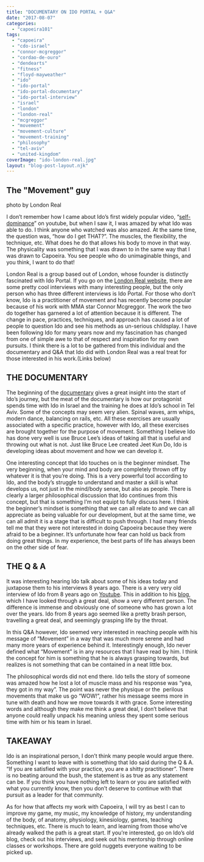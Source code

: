```yaml
---
title: "DOCUMENTARY ON IDO PORTAL + Q&A"
date: "2017-08-07"
categories: 
  - "capoeira101"
tags: 
  - "capoeira"
  - "cdo-israel"
  - "connor-mcgreggor"
  - "cordao-de-ouro"
  - "dendearts"
  - "fitness"
  - "floyd-mayweather"
  - "ido"
  - "ido-portal"
  - "ido-portal-documentary"
  - "ido-portal-interview"
  - "israel"
  - "london"
  - "london-real"
  - "mcgreggor"
  - "movement"
  - "movement-culture"
  - "movement-training"
  - "philosophy"
  - "tel-aviv"
  - "united-kingdom"
coverImage: "ido-london-real.jpg"
layout: "blog-post-layout.njk"
---
```


## The "Movement" guy

photo by London Real

I don’t remember how I came about Ido’s first widely popular video, “[self-dominance](https://www.youtube.com/watch?v=6_eTg6gMTE0)” on youtube, but when I saw it, I was amazed by what Ido was able to do. I think anyone who watched was also amazed. At the same time, the question was, “how do I get THAT?”. The muscles, the flexibility, the technique, etc. What does he do that allows his body to move in that way. The physicality was something that I was drawn to in the same way that I was drawn to Capoeira. You see people who do unimaginable things, and you think, I want to do that!

London Real is a group based out of London, whose founder is distinctly fascinated with Ido Portal. If you go on the [London Real website](https://londonreal.tv/), there are some pretty cool interviews with many interesting people, but the only person who has three different interviews is Ido Portal. For those who don’t know, Ido is a practitioner of movement and has recently become popular because of his work with MMA star Connor Mcgreggor. The work the two do together has garnered a lot of attention because it is different. The change in pace, practices, techniques, and approach has caused a lot of people to question Ido and see his methods as un-serious childsplay. I have been following Ido for many years now and my fascination has changed from one of simple awe to that of respect and inspiration for my own pursuits. I think there is a lot to be gathered from this individual and the documentary and Q&A that Ido did with London Real was a real treat for those interested in his work.(Links below)

## THE DOCUMENTARY

The beginning of the [documentary](https://londonreal.tv/ido-portal-just-move-documentary-full-movie/) gives a great insight into the start of Ido’s journey, but the meat of the documentary is how our protagonist spends time with Ido in Israel and the training he does at Ido’s school in Tel Aviv. Some of the concepts may seem very alien. Spinal waves, arm whips, modern dance, balancing on rails, etc. All these exercises are usually associated with a specific practice, however with Ido, all these exercises are brought together for the purpose of movement. Something I believe Ido has done very well is use Bruce Lee’s ideas of taking all that is useful and throwing out what is not. Just like Bruce Lee created Jeet Kun Do, Ido is developing ideas about movement and how we can develop it.

One interesting concept that Ido touches on is the beginner mindset. The very beginning, when your mind and body are completely thrown off by whatever it is that you’re doing. This is a very powerful tool according to Ido, and the body’s struggle to understand and master a skill is what develops us, not just in the mind/body sense, but also as people. There is clearly a larger philosophical discussion that Ido continues from this concept, but that is something I’m not equipt to fully discuss here. I think the beginner’s mindset is something that we can all relate to and we can all appreciate as being valuable for our development, but at the same time, we can all admit it is a stage that is difficult to push through. I had many friends tell me that they were not interested in doing Capoeira because they were afraid to be a beginner. It’s unfortunate how fear can hold us back from doing great things. In my experience, the best parts of life has always been on the other side of fear.

## THE Q & A

It was interesting hearing Ido talk about some of his ideas today and juxtapose them to his interviews 8 years ago. There is a very very old interview of Ido from 8 years ago on [Youtube](https://www.youtube.com/watch?v=A6l6iu9IxRA). This in addition to his [blog](http://idoportal.blogspot.com/), which I have looked through a great deal, show a very different person. The difference is immense and obviously one of someone who has grown a lot over the years. Ido from 8 years ago seemed like a pretty brash person, travelling a great deal, and seemingly grasping life by the throat.

In this Q&A however, Ido seemed very interested in reaching people with his message of “Movement” in a way that was much more serene and had many more years of experience behind it. Interestingly enough, Ido never defined what “Movement” is in any resources that I have read by him. I think the concept for him is something that he is always grasping towards, but realizes is not something that can be contained in a neat little box.

The philosophical words did not end there. Ido tells the story of someone was amazed how he lost a lot of muscle mass and his response was “yea, they got in my way”. The point was never the physique or the  perilous movements that make us go “WOW!”, rather his message seems more in tune with death and how we move towards it with grace. Some interesting words and although they make me think a great deal, I don’t believe that anyone could really unpack his meaning unless they spent some serious time with him or his team in Israel.

## TAKEAWAY

Ido is an inspirational person, I don’t think many people would argue there. Something I want to leave with is something that Ido said during the Q & A. “If you are satisfied with your practice, you are a shitty practitioner”. There is no beating around the bush, the statement is as true as any statement can be. If you think you have nothing left to learn or you are satisfied with what you currently know, then you don’t deserve to continue with that pursuit as a leader for that community.

As for how that affects my work with Capoeira, I will try as best I can to improve my game, my music, my knowledge of history, my understanding of the body, of anatomy, physiology, kinesiology, games, teaching techniques, etc. There is much to learn, and learning from those who’ve already walked the path is a great start. If you’re interested, go on Ido’s old blog, check out his interviews, and seek out his mentorship through online classes or workshops. There are gold nuggets everyone waiting to be picked up.
